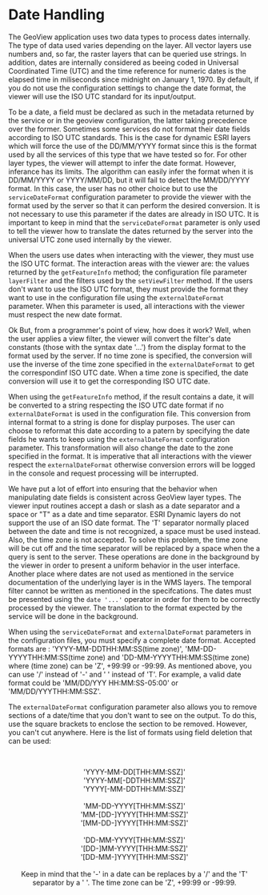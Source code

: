 # Date Handling

The GeoView application uses two data types to process dates internally. The type of data used varies depending on the layer. All vector layers use numbers and, so far, the raster layers that can be queried use strings. In addition, dates are internally considered as beeing coded in Universal Coordinated Time (UTC) and the time reference for numeric dates is the elapsed time in miliseconds since midnight on January 1, 1970. By default, if you do not use the configuration settings to change the date format, the viewer will use the ISO UTC standard for its input/output.

To be a date, a field must be declared as such in the metadata returned by the service or in the geoview configuration, the latter taking precedence over the former. Sometimes some services do not format their date fields according to ISO UTC standards. This is the case for dynamic ESRI layers which will force the use of the DD/MM/YYYY format since this is the format used by all the services of this type that we have tested so for. For other layer types, the viewer will attempt to infer the date format. However, inferance has its limits. The algorithm can easily infer the format when it is DD/MM/YYYY or YYYY/MM/DD, but it will fail to detect the MM/DD/YYYY format.  In this case, the user has no other choice but to use the `serviceDateFormat` configuration parameter to provide the viewer with the format used by the server so that it can perform the desired conversion. It is not necessary to use this parameter if the dates are already in ISO UTC. It is important to keep in mind that the `serviceDateFormat` parameter is only used to tell the viewer how to translate the dates returned by the server into the universal UTC zone used internally by the viewer.

When the users use dates when interacting with the viewer, they must use the ISO UTC format. The interaction areas with the viewer are: the values returned by the `getFeatureInfo` method; the configuration file parameter `layerFilter` and the filters used by the `setViewFilter` method. If the users don't want to use the ISO UTC format, they must provide the format they want to use in the configuration file using the `externalDateFormat` parameter. When this parameter is used, all interactions with the viewer must respect the new date format.

Ok But, from a programmer's point of view, how does it work? Well, when the user applies a view filter, the viewer will convert the filter's date constants (those with the syntax date '...') from the display format to the format used by the server. If no time zone is specified, the conversion will use the inverse of the time zone specified in the `externalDateFormat` to get the correspondinf ISO UTC date. When a time zone is specified, the date conversion will use it to get the corresponding ISO UTC date.

When using the `getFeatureInfo` method, if the result contains a date, it will be converted to a string respecting the ISO UTC date format if no `externalDateFormat` is used in the configuration file. This conversion from internal format to a string is done for display purposes. The user can choose to reformat this date according to a patern by specifying the date fields he wants to keep using the `externalDateFormat` configuration parameter. This transformation will also change the date to the zone specified in the format. It is imperative that all interactions with the viewer respect the `externalDateFormat` otherwise conversion errors will be logged in the console and request processing will be interrupted.

We have put a lot of effort into ensuring that the behavior when manipulating date fields is consistent across GeoView layer types. The viewer input routines accept a dash or slash as a date separator and a space or "T" as a date and time separator. ESRI Dynamic layers do not support the use of an ISO date format. The 'T' separator normally placed between the date and time is not recognized, a space must be used instead. Also, the time zone is not accepted. To solve this problem, the time zone will be cut off and the time separator will be replaced by a space when the a query is sent to the server. These operations are done in the background by the viewer in order to present a uniform behavior in the user interface. Another place where dates are not used as mentioned in the service documentation of the underlying layer is in the WMS layers. The temporal filter cannot be written as mentioned in the specifcations. The dates must be presented using the `date '...'` operator in order for them to be correctly processed by the viewer. The translation to the format expected by the service will be done in the background.

When using the `serviceDateFormat` and `externalDateFormat` parameters in the configuration files, you must specify a complete date format. Accepted formats are : 'YYYY-MM-DDTHH:MM:SS(time zone)', 'MM-DD-YYYYTHH:MM:SS(time zone) and 'DD-MM-YYYYTHH:MM:SS(time zone) where (time zone) can be 'Z', +99:99 or -99:99. As mentioned above, you can use '/' instead of '-' and ' ' instead of 'T'. For example, a valid date format could be 'MM/DD/YYY HH:MM:SS-05:00' or 'MM/DD/YYYTHH:MM:SSZ'.

The `externalDateFormat` configuration parameter also allows you to remove sections of a date/time that you don't want to see on the output. To do this, use the square brackets to enclose the section to be removed. However, you can't cut anywhere. Here is the list of formats using field deletion that can be used:
<p>&nbsp;</p>
<p align="center">
  'YYYY-MM-DD[THH:MM:SSZ]'</br>
  'YYYY-MM[-DDTHH:MM:SSZ]'</br>
  'YYYY[-MM-DDTHH:MM:SSZ]'</br>
</br>
  'MM-DD-YYYY[THH:MM:SSZ]'</br>
  'MM-[DD-]YYYY[THH:MM:SSZ]'</br>
  '[MM-DD-]YYYY[THH:MM:SSZ]'</br>
</br>
  'DD-MM-YYYY[THH:MM:SSZ]'</br>
  '[DD-]MM-YYYY[THH:MM:SSZ]'</br>
  '[DD-MM-]YYYY[THH:MM:SSZ]'</br>
</br>
Keep in mind that the '-' in a date can be replaces by a '/' and the 'T' separator by a ' '. The time zone can be 'Z', +99:99 or -99:99.
</p>

